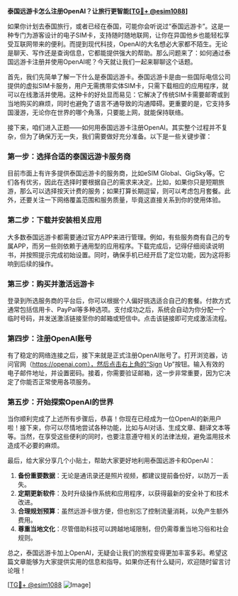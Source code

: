 **泰国远游卡怎么注册OpenAI？让旅行更智能[[TG💪+ @esim1088](https://t.me/s/esim1088)]**

如果你计划去泰国旅行，或者已经在泰国，可能你会听说过“泰国远游卡”。这是一种专门为游客设计的电子SIM卡，支持随时随地联网，让你在异国他乡也能轻松享受互联网带来的便利。而提到现代科技，OpenAI的大名想必大家都不陌生。无论是聊天、写作还是查询信息，它都能提供强大的帮助。那么问题来了：如何通过泰国远游卡注册并使用OpenAI呢？今天就让我们一起来聊聊这个话题。

首先，我们先简单了解一下什么是泰国远游卡。泰国远游卡是由一些国际电信公司提供的虚拟SIM卡服务，用户无需携带实体SIM卡，只需下载相应的应用程序，就可以在线激活并使用。这种卡的好处显而易见：它解决了传统SIM卡需要邮寄或到当地购买的麻烦，同时也避免了语言不通导致的沟通障碍。更重要的是，它支持多国漫游，无论你在世界的哪个角落，只要能上网，就能保持联络。

接下来，咱们进入正题——如何用泰国远游卡注册OpenAI。其实整个过程并不复杂，但为了确保万无一失，我们需要做好充分准备。以下是一些关键步骤：

### 第一步：选择合适的泰国远游卡服务商

目前市面上有许多提供泰国远游卡的服务商，比如eSIM Global、GigSky等。它们各有优劣，因此在选择时要根据自己的需求来决定。比如，如果你只是短期旅游，那么可以选择按天计费的服务；如果打算长期逗留，则可以考虑包月套餐。此外，还要关注一下网络覆盖范围和服务质量，毕竟这直接关系到你的使用体验。

### 第二步：下载并安装相关应用

大多数泰国远游卡都需要通过官方APP来进行管理。例如，有些服务商有自己的专属APP，而另一些则依赖于通用型的应用程序。下载完成后，记得仔细阅读说明书，并按照提示完成初始设置。同时，确保手机已经开启了定位功能，因为这将影响到后续的操作。

### 第三步：购买并激活远游卡

登录到所选服务商的平台后，你可以根据个人偏好挑选适合自己的套餐。付款方式通常包括信用卡、PayPal等多种选项。支付成功之后，系统会自动为你分配一个临时号码，并发送激活链接至你的邮箱或短信中。点击该链接即可完成激活流程。

### 第四步：注册OpenAI账号

有了稳定的网络连接之后，接下来就是正式注册OpenAI账号了。打开浏览器，访问官网（https://openai.com），然后点击右上角的“Sign Up”按钮。输入有效的电子邮件地址，并设置密码。接着，你需要验证邮箱，这一步非常重要，因为它决定了你能否正常使用各项服务。

### 第五步：开始探索OpenAI的世界

当你顺利完成了上述所有步骤后，恭喜！你现在已经成为一位OpenAI的新用户啦！接下来，你可以尽情地尝试各种功能，比如与AI对话、生成文章、翻译文本等等。当然，在享受这些便利的同时，也要注意遵守相关的法律法规，避免滥用技术造成不必要的麻烦。

最后，给大家分享几个小贴士，帮助大家更好地利用泰国远游卡和OpenAI：

1. **备份重要数据**：无论是通讯录还是照片视频，都建议提前备份好，以防万一丢失。
2. **定期更新软件**：及时升级操作系统和应用程序，以获得最新的安全补丁和技术改进。
3. **合理规划预算**：虽然远游卡很方便，但也别忘了控制流量消耗，以免产生额外费用。
4. **尊重当地文化**：尽管借助科技可以跨越地域限制，但仍需尊重当地习俗和社会规则。

总之，泰国远游卡加上OpenAI，无疑会让我们的旅程变得更加丰富多彩。希望这篇文章能够为大家提供实用的信息和指导。如果你还有什么疑问，欢迎随时留言讨论哦！

[[TG💪+ @esim1088](https://t.me/s/esim1088) ![Image](https://i.postimg.cc/4NQfJmqS/Snipaste-2025-05-13-00-14-12.png)]